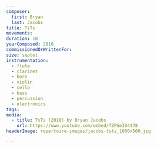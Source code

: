 ```yaml
---
composer:
  first: Bryan
  last: Jacobs
title: TsTs
movements:
duration: 10
yearComposed: 2010
commissionedOrWrittenFor:
size: septet
instrumentation:
  - flute
  - clarinet
  - horn
  - violin
  - cello
  - bass
  - percussion
  - electronics
tags:
media:
  - title: TsTs (2010) by Bryan Jacobs
    url: https://www.youtube.com/embed/TZPGeIO4478
headerImage: repertoire-images/jacobs-tsts_1000x500.jpg

---
```

